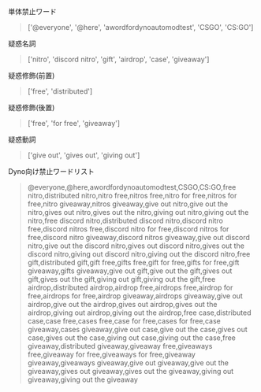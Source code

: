 単体禁止ワード
>['@everyone', '@here', 'awordfordynoautomodtest', 'CSGO', 'CS:GO']

疑惑名詞
>['nitro', 'discord nitro', 'gift', 'airdrop', 'case', 'giveaway']

疑惑修飾(前置)
>['free', 'distributed']

疑惑修飾(後置)
>['free', 'for free', 'giveaway']

疑惑動詞
>['give out', 'gives out', 'giving out']

Dyno向け禁止ワードリスト
>@everyone,@here,awordfordynoautomodtest,CSGO,CS:GO,free nitro,distributed nitro,nitro free,nitros free,nitro for free,nitros for free,nitro giveaway,nitros giveaway,give out nitro,give out the nitro,gives out nitro,gives out the nitro,giving out nitro,giving out the nitro,free discord nitro,distributed discord nitro,discord nitro free,discord nitros free,discord nitro for free,discord nitros for free,discord nitro giveaway,discord nitros giveaway,give out discord nitro,give out the discord nitro,gives out discord nitro,gives out the discord nitro,giving out discord nitro,giving out the discord nitro,free gift,distributed gift,gift free,gifts free,gift for free,gifts for free,gift giveaway,gifts giveaway,give out gift,give out the gift,gives out gift,gives out the gift,giving out gift,giving out the gift,free airdrop,distributed airdrop,airdrop free,airdrops free,airdrop for free,airdrops for free,airdrop giveaway,airdrops giveaway,give out airdrop,give out the airdrop,gives out airdrop,gives out the airdrop,giving out airdrop,giving out the airdrop,free case,distributed case,case free,cases free,case for free,cases for free,case giveaway,cases giveaway,give out case,give out the case,gives out case,gives out the case,giving out case,giving out the case,free giveaway,distributed giveaway,giveaway free,giveaways free,giveaway for free,giveaways for free,giveaway giveaway,giveaways giveaway,give out giveaway,give out the giveaway,gives out giveaway,gives out the giveaway,giving out giveaway,giving out the giveaway